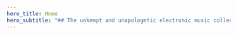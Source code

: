 ```yaml
---
hero_title: Home
hero_subtitle: "## The unkempt and unapologetic electronic music collective"
---
```

